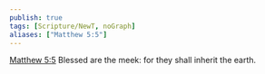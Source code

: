 ```yaml
---
publish: true
tags: [Scripture/NewT, noGraph]
aliases: ["Matthew 5:5"]
---
```

[Matthew 5:5](https://churchofjesuschrist.org/study/scriptures/nt/matt/5?lang=eng&id=p5#p5) Blessed are the meek: for they shall inherit the earth.
